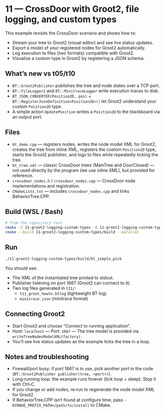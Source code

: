 # 11 — CrossDoor with Groot2, file logging, and custom types

This example revisits the CrossDoor scenario and shows how to:

- Stream your tree to Groot2 (visual editor) and see live status updates.
- Export a model of your registered nodes for Groot2 automatically.
- Log execution to files (two formats) compatible with Groot2.
- Visualize a custom type in Groot2 by registering a JSON schema.

## What’s new vs t05/t10

- `BT::Groot2Publisher` publishes the tree and node states over a TCP port.
- `BT::FileLogger2` and `BT::MinitraceLogger` write execution traces to disk.
- `BT_JSON_CONVERTER(Position2D, pos)` + `BT::RegisterJsonDefinition<Position2D>()` let Groot2 understand your custom `Position2D` type.
- A simple action `UpdatePosition` writes a `Position2D` to the blackboard via an output port.

## Files

- `bt_demo.cpp` — registers nodes, writes the node model XML for Groot2, creates the tree from inline XML, registers the custom `Position2D` type, starts the Groot2 publisher, and logs to files while repeatedly ticking the tree.
- `bt_tree.xml` — classic CrossDoor trees (MainTree and DoorClosed) — not used directly by the program (we use inline XML), but provided for reference.
- `crossdoor_nodes.h` / `crossdoor_nodes.cpp` — CrossDoor node implementations and registration.
- `CMakeLists.txt` — includes `crossdoor_nodes.cpp` and links BehaviorTree.CPP.

## Build (WSL / Bash)

```bash
# from the repository root
cmake -S 11-groot2-logging-custom-types -B 11-groot2-logging-custom-types/build
cmake --build 11-groot2-logging-custom-types/build --parallel
```

## Run

```bash
./11-groot2-logging-custom-types/build/bt_simple_pick
```

You should see:

- The XML of the instantiated tree printed to stdout.
- Publisher listening on port 1667 (Groot2 can connect to it).
- Two log files generated in `t11/`:
  - `t11_groot_howto.btlog` (lightweight BT log)
  - `minitrace.json` (minitrace format)

## Connecting Groot2

- Start Groot2 and choose “Connect to running application”.
- Host: `localhost` — Port: `1667` — The tree model is provided via `writeTreeNodesModelXML(factory)`.
- You’ll see live status updates as the example ticks the tree in a loop.

## Notes and troubleshooting

- Firewall/port busy: if port 1667 is in use, pick another port in the code (`BT::Groot2Publisher publisher(tree, <port>)`).
- Long‑running loop: the example runs forever (tick loop + sleep). Stop it with Ctrl‑C.
- If you change or add nodes, re‑run to regenerate the node model XML for Groot2.
- If BehaviorTree.CPP isn’t found at configure time, pass `-DCMAKE_PREFIX_PATH=/path/to/install` to CMake.
